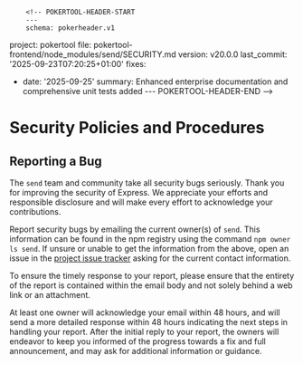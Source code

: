         <!-- POKERTOOL-HEADER-START
        ---
        schema: pokerheader.v1
project: pokertool
file: pokertool-frontend/node_modules/send/SECURITY.md
version: v20.0.0
last_commit: '2025-09-23T07:20:25+01:00'
fixes:
- date: '2025-09-25'
  summary: Enhanced enterprise documentation and comprehensive unit tests added
        ---
        POKERTOOL-HEADER-END -->
# Security Policies and Procedures

## Reporting a Bug

The `send` team and community take all security bugs seriously. Thank you
for improving the security of Express. We appreciate your efforts and
responsible disclosure and will make every effort to acknowledge your
contributions.

Report security bugs by emailing the current owner(s) of `send`. This information
can be found in the npm registry using the command `npm owner ls send`.
If unsure or unable to get the information from the above, open an issue
in the [project issue tracker](https://github.com/pillarjs/send/issues)
asking for the current contact information.

To ensure the timely response to your report, please ensure that the entirety
of the report is contained within the email body and not solely behind a web
link or an attachment.

At least one owner will acknowledge your email within 48 hours, and will send a
more detailed response within 48 hours indicating the next steps in handling
your report. After the initial reply to your report, the owners will
endeavor to keep you informed of the progress towards a fix and full
announcement, and may ask for additional information or guidance.
